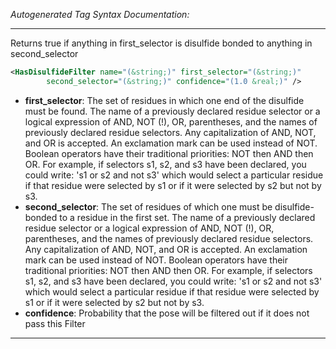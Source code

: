 <!-- THIS IS AN AUTOGENERATED FILE: Don't edit it directly, instead change the schema definition in the code itself. -->

_Autogenerated Tag Syntax Documentation:_

---
Returns true if anything in first_selector is disulfide bonded to anything in second_selector

```xml
<HasDisulfideFilter name="(&string;)" first_selector="(&string;)"
        second_selector="(&string;)" confidence="(1.0 &real;)" />
```

-   **first_selector**: The set of residues in which one end of the disulfide must be found. The name of a previously declared residue selector or a logical expression of AND, NOT (!), OR, parentheses, and the names of previously declared residue selectors. Any capitalization of AND, NOT, and OR is accepted. An exclamation mark can be used instead of NOT. Boolean operators have their traditional priorities: NOT then AND then OR. For example, if selectors s1, s2, and s3 have been declared, you could write: 's1 or s2 and not s3' which would select a particular residue if that residue were selected by s1 or if it were selected by s2 but not by s3.
-   **second_selector**: The set of residues of which one must be disulfide-bonded to a residue in the first set. The name of a previously declared residue selector or a logical expression of AND, NOT (!), OR, parentheses, and the names of previously declared residue selectors. Any capitalization of AND, NOT, and OR is accepted. An exclamation mark can be used instead of NOT. Boolean operators have their traditional priorities: NOT then AND then OR. For example, if selectors s1, s2, and s3 have been declared, you could write: 's1 or s2 and not s3' which would select a particular residue if that residue were selected by s1 or if it were selected by s2 but not by s3.
-   **confidence**: Probability that the pose will be filtered out if it does not pass this Filter

---
